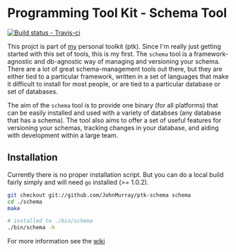 Programming Tool Kit - Schema Tool
==========


[ ![Build status - Travis-ci][3] ][4]

This projct is part of [my][1] personal toolkit (ptk). Since I'm really just getting
started with this set of tools, this is my first. The `schema` tool is a 
framework-agnostic and db-agnostic way of managing and versioning your schema. There 
are a lot of great schema-management tools out there, but they are either tied to a 
particular framework, written in a set of languages that make it difficult to install
for most people, or are tied to a particular database or set of databases.

The aim of the `schema` tool is to provide one binary (for all platforms) that can be
easily installed and used with a variety of databses (any database that has a schema).
The tool also aims to offer a set of useful features for versioning your schemas, 
tracking changes in your database, and aiding with development within a large team.

## Installation

Currently there is no proper installation script. But you can do a local build
fairly simply and will need `go` installed (>= 1.0.2).

```sh
git checkout git://github.com/JohnMurray/ptk-schema schema
cd ./schema
make

# installed to ./bin/schema
./bin/schema -h
```

For more information see the [wiki][2]



  [1]: http://johnmurray.io
  [2]: http://github.com/johnmurray/ptk-schema
  [3]: https://secure.travis-ci.org/JohnMurray/ptk-schema.png
  [4]: https://travis-ci.org/JohnMurray/ptk-schema
